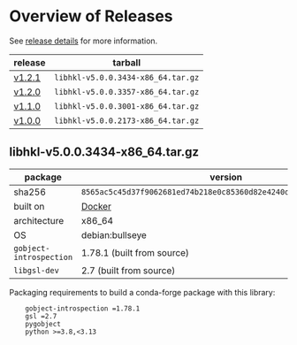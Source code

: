 # Overview of Releases

See [release details](https://github.com/bluesky/libhkl/releases) for more information.

release | tarball
--- | ---
[v1.2.1](https://github.com/bluesky/libhkl/releases/tag/v1.2.1) | `libhkl-v5.0.0.3434-x86_64.tar.gz`
[v1.2.0](https://github.com/bluesky/libhkl/releases/tag/v1.2.0) | `libhkl-v5.0.0.3357-x86_64.tar.gz`
[v1.1.0](https://github.com/bluesky/libhkl/releases/tag/v1.1.0) | `libhkl-v5.0.0.3001-x86_64.tar.gz`
[v1.0.0](https://github.com/bluesky/libhkl/releases/tag/v1.0.0) | `libhkl-v5.0.0.2173-x86_64.tar.gz`

## libhkl-v5.0.0.3434-x86_64.tar.gz

package | version
--- | ---
sha256 | `8565ac5c45d37f9062681ed74b218e0c85360d82e4240d1c7e9af998f0b64147`
built on | [Docker](https://github.com/bluesky/libhkl/tree/main/builder)
architecture | x86_64
OS | debian:bullseye
`gobject-introspection` | 1.78.1 (built from source)
`libgsl-dev` | 2.7 (built from source)

Packaging requirements to build a conda-forge package with this library:

```text
    gobject-introspection =1.78.1
    gsl =2.7
    pygobject
    python >=3.8,<3.13
```

